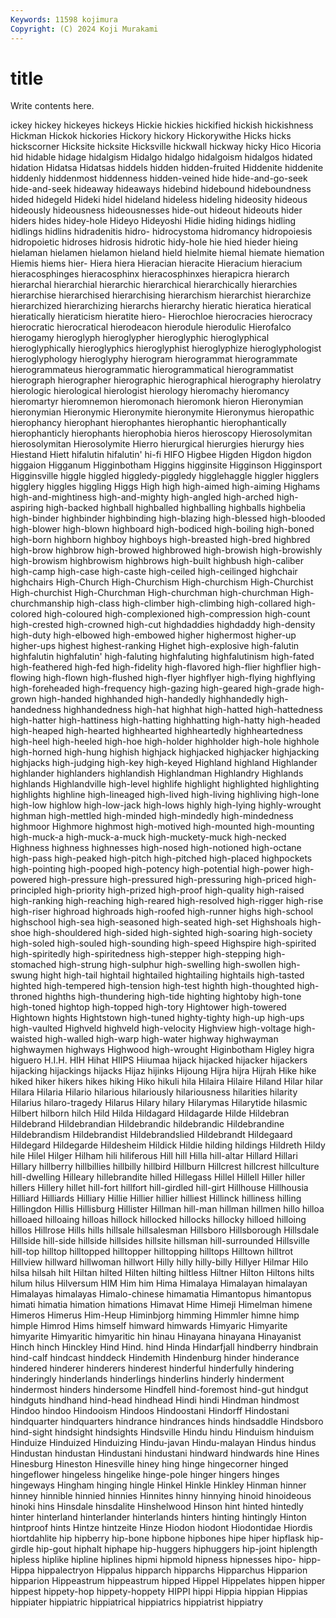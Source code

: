 ```yaml
---
Keywords: 11598 kojimura
Copyright: (C) 2024 Koji Murakami
---
```


# title

Write contents here.



ickey hickey hickeyes hickeys Hickie hickies hickified hickish hickishness
Hickman Hickok hickories Hickory hickory Hickorywithe Hicks hicks hickscorner Hicksite
hicksite Hicksville hickwall hickway hicky Hico Hicoria hid hidable hidage
hidalgism Hidalgo hidalgo hidalgoism hidalgos hidated hidation Hidatsa Hidatsas hiddels
hidden hidden-fruited Hiddenite hiddenite hiddenly hiddenmost hiddenness hidden-veined hide hide-and-go-seek
hide-and-seek hideaway hideaways hidebind hidebound hideboundness hided hidegeld Hideki hidel
hideland hideless hideling hideosity hideous hideously hideousness hideousnesses hide-out hideout
hideouts hider hiders hides hidey-hole Hideyo Hideyoshi Hidie hiding hidings
hidling hidlings hidlins hidradenitis hidro- hidrocystoma hidromancy hidropoiesis hidropoietic hidroses
hidrosis hidrotic hidy-hole hie hied hieder hieing hielaman hielamen hielamon
hieland hield hielmite hiemal hiemate hiemation Hiemis hiems hier- Hiera
hiera Hieracian hieracite Hieracium hieracium hieracosphinges hieracosphinx hieracosphinxes hierapicra hierarch
hierarchal hierarchial hierarchic hierarchical hierarchically hierarchies hierarchise hierarchised hierarchising hierarchism
hierarchist hierarchize hierarchized hierarchizing hierarchs hierarchy hieratic hieratica hieratical hieratically
hieraticism hieratite hiero- Hierochloe hierocracies hierocracy hierocratic hierocratical hierodeacon hierodule
hierodulic Hierofalco hierogamy hieroglyph hieroglypher hieroglyphic hieroglyphical hieroglyphically hieroglyphics hieroglyphist
hieroglyphize hieroglyphologist hieroglyphology hieroglyphy hierogram hierogrammat hierogrammate hierogrammateus hierogrammatic hierogrammatical
hierogrammatist hierograph hierographer hierographic hierographical hierography hierolatry hierologic hierological hierologist
hierology hieromachy hieromancy hieromartyr hieromnemon hieromonach hieromonk hieron Hieronymian hieronymian
Hieronymic Hieronymite hieronymite Hieronymus hieropathic hierophancy hierophant hierophantes hierophantic hierophantically
hierophanticly hierophants hierophobia hieros hieroscopy Hierosolymitan hierosolymitan Hierosolymite Hierro hierurgical
hierurgies hierurgy hies Hiestand Hiett hifalutin hifalutin' hi-fi HIFO Higbee
Higden Higdon higdon higgaion Higganum Higginbotham Higgins higginsite Higginson Higginsport
Higginsville higgle higgled higgledy-piggledy higglehaggle higgler higglers higglery higgles higgling
Higgs High high high-aimed high-aiming Highams high-and-mightiness high-and-mighty high-angled high-arched
high-aspiring high-backed highball highballed highballing highballs highbelia high-binder highbinder highbinding
high-blazing high-blessed high-blooded high-blower high-blown highboard high-bodiced high-boiling high-boned high-born
highborn highboy highboys high-breasted high-bred highbred high-brow highbrow high-browed highbrowed
high-browish high-browishly high-browism highbrowism highbrows high-built highbush high-caliber high-camp high-case
high-caste high-ceiled high-ceilinged highchair highchairs High-Church High-Churchism High-churchism High-Churchist High-churchist
High-Churchman High-churchman high-churchman High-churchmanship high-class high-climber high-climbing high-collared high-colored high-coloured
high-complexioned high-compression high-count high-crested high-crowned high-cut highdaddies highdaddy high-density high-duty
high-elbowed high-embowed higher highermost higher-up higher-ups highest highest-ranking Highet high-explosive
high-falutin highfalutin highfalutin' high-faluting highfaluting highfalutinism high-fated high-feathered high-fed high-fidelity
high-flavored high-flier highflier high-flowing high-flown high-flushed high-flyer highflyer high-flying highflying
high-foreheaded high-frequency high-gazing high-geared high-grade high-grown high-handed highhanded high-handedly highhandedly
high-handedness highhandedness high-hat highhat high-hatted high-hattedness high-hatter high-hattiness high-hatting highhatting
high-hatty high-headed high-heaped high-hearted highhearted highheartedly highheartedness high-heel high-heeled high-hoe
high-holder highholder high-hole highhole high-horned high-hung highish highjack highjacked highjacker
highjacking highjacks high-judging high-key high-keyed Highland highland Highlander highlander highlanders
highlandish Highlandman Highlandry Highlands highlands Highlandville high-level highlife highlight highlighted
highlighting highlights highline high-lineaged high-lived high-living highliving high-lone high-low highlow
high-low-jack high-lows highly high-lying highly-wrought highman high-mettled high-minded high-mindedly high-mindedness
highmoor Highmore highmost high-motived high-mounted high-mounting high-muck-a high-muck-a-muck high-muckety-muck high-necked
Highness highness highnesses high-nosed high-notioned high-octane high-pass high-peaked high-pitch high-pitched
high-placed highpockets high-pointing high-pooped high-potency high-potential high-power high-powered high-pressure high-pressured
high-pressuring high-priced high-principled high-priority high-prized high-proof high-quality high-raised high-ranking high-reaching
high-reared high-resolved high-rigger high-rise high-riser highroad highroads high-roofed high-runner highs
high-school highschool high-sea high-seasoned high-seated high-set Highshoals high-shoe high-shouldered high-sided
high-sighted high-soaring high-society high-soled high-souled high-sounding high-speed Highspire high-spirited high-spiritedly
high-spiritedness high-stepper high-stepping high-stomached high-strung high-sulphur high-swelling high-swollen high-swung hight
high-tail hightail hightailed hightailing hightails high-tasted highted high-tempered high-tension high-test
highth high-thoughted high-throned highths high-thundering high-tide highting hightoby high-tone high-toned
hightop high-topped high-tory Hightower high-towered Hightown hights Hightstown high-tuned highty-tighty
high-up high-ups high-vaulted Highveld highveld high-velocity Highview high-voltage high-waisted high-walled
high-warp high-water highway highwayman highwaymen highways Highwood high-wrought Higinbotham Higley
higra higuero H.I.H. HIH Hihat HIIPS Hiiumaa hijack hijacked hijacker
hijackers hijacking hijackings hijacks Hijaz hijinks Hijoung Hijra hijra Hijrah
Hike hike hiked hiker hikers hikes hiking Hiko hikuli hila
Hilaira Hilaire Hiland Hilar hilar Hilara Hilaria Hilario hilarious hilariously
hilariousness hilarities hilarity Hilarius hilaro-tragedy Hilarus Hilary hilary Hilarymas Hilarytide
hilasmic Hilbert hilborn hilch Hild Hilda Hildagard Hildagarde Hilde Hildebran
Hildebrand Hildebrandian Hildebrandic hildebrandic Hildebrandine Hildebrandism Hildebrandist Hildebrandslied Hildebrandt Hildegaard
Hildegard Hildegarde Hildesheim Hildick Hildie hilding hildings Hildreth Hildy hile
Hilel Hilger Hilham hili hiliferous Hill hill Hilla hill-altar Hillard
Hillari Hillary hillberry hillbillies hillbilly hillbird Hillburn Hillcrest hillcrest hillculture
hill-dwelling Hilleary hillebrandite hilled Hillegass Hillel Hillell Hiller hiller hillers
Hillery hillet hill-fort hillfort hill-girdled hill-girt Hillhouse Hillhousia Hilliard Hilliards
Hilliary Hillie Hillier hillier hilliest Hillinck hilliness hilling Hillingdon Hillis
Hillisburg Hillister Hillman hill-man hillman hillmen hillo hilloa hilloaed hilloaing
hilloas hillock hillocked hillocks hillocky hilloed hilloing hillos Hillrose Hills
hills hillsale hillsalesman Hillsboro Hillsborough Hillsdale Hillside hill-side hillside hillsides
hillsite hillsman hill-surrounded Hillsville hill-top hilltop hilltopped hilltopper hilltopping hilltops
Hilltown hilltrot Hillview hillward hillwoman hillwort Hilly hilly hilly-billy Hillyer
Hilmar Hilo hilsa hilsah hilt Hiltan hilted Hilten hilting hiltless
Hiltner Hilton Hiltons hilts hilum hilus Hilversum HIM Him him
Hima Himalaya Himalayan himalayan Himalayas himalayas Himalo-chinese himamatia Himantopus himantopus
himati himatia himation himations Himavat Hime Himeji Himelman himene Himeros
Himerus Him-Heup Himinbjorg himming Himmler himne himp himple Himrod Hims
himself himward himwards Himyaric Himyarite himyarite Himyaritic himyaritic hin hinau
Hinayana hinayana Hinayanist Hinch hinch Hinckley Hind Hind. hind Hinda
Hindarfjall hindberry hindbrain hind-calf hindcast hinddeck Hindemith Hindenburg hinder hinderance
hindered hinderer hinderers hinderest hinderful hinderfully hindering hinderingly hinderlands hinderlings
hinderlins hinderly hinderment hindermost hinders hindersome Hindfell hind-foremost hind-gut hindgut
hindguts hindhand hind-head hindhead Hindi hindi Hindman hindmost Hindoo hindoo
Hindooism Hindoos Hindoostani Hindorff Hindostani hindquarter hindquarters hindrance hindrances hinds
hindsaddle Hindsboro hind-sight hindsight hindsights Hindsville Hindu hindu Hinduism hinduism
Hinduize Hinduized Hinduizing Hindu-javan Hindu-malayan Hindus hindus Hindustan hindustan Hindustani
hindustani hindward hindwards hine Hines Hinesburg Hineston Hinesville hiney hing
hinge hingecorner hinged hingeflower hingeless hingelike hinge-pole hinger hingers hinges
hingeways Hingham hinging hingle Hinkel Hinkle Hinkley Hinman hinner hinney
hinnible hinnied hinnies Hinnites hinny hinnying hinoid hinoideous hinoki hins
Hinsdale hinsdalite Hinshelwood Hinson hint hinted hintedly hinter hinterland hinterlander
hinterlands hinters hinting hintingly Hinton hintproof hints Hintze hintzeite Hinze
Hiodon hiodont Hiodontidae Hiordis hiortdahlite hip hipberry hip-bone hipbone hipbones
hipe hiper hipflask hip-girdle hip-gout hiphalt hiphape hip-huggers hiphuggers hip-joint
hiplength hipless hiplike hipline hiplines hipmi hipmold hipness hipnesses hipo-
hipp- Hippa hippalectryon Hippalus hipparch hipparchs Hipparchus Hipparion hipparion Hippeastrum
hippeastrum hipped Hippel Hippelates hippen hipper hippest hippety-hop hippety-hoppety HIPPI
hippi Hippia hippian Hippias hippiater hippiatric hippiatrical hippiatrics hippiatrist hippiatry
